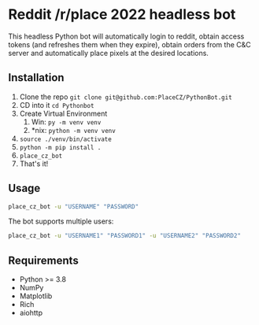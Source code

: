 # Reddit /r/place 2022 headless bot

This headless Python bot will automatically login to reddit, obtain access 
tokens (and refreshes them when they expire), obtain orders from the C&C server
and automatically place pixels at the desired locations.

## Installation

 1. Clone the repo `git clone git@github.com:PlaceCZ/PythonBot.git`
 2. CD into it `cd Pythonbot`
 3. Create Virtual Environment
    1. Win: `py -m venv venv`
    2. *nix: `python -m venv venv`
 4. `source ./venv/bin/activate`
 5. `python -m pip install .`
 6. `place_cz_bot`
 7. That's it!

## Usage

```bash
place_cz_bot -u "USERNAME" "PASSWORD"
```

The bot supports multiple users:
```bash
place_cz_bot -u "USERNAME1" "PASSWORD1" -u "USERNAME2" "PASSWORD2"
```

## Requirements

- Python >= 3.8
- NumPy
- Matplotlib
- Rich
- aiohttp

